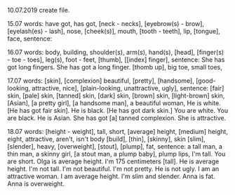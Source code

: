 10.07.2019 create file.

15.07
words: have got, has got, [neck - necks], [eyebrow(s) - brow], [eyelash(es) - lash], nose, [cheek(s)], mouth, [tooth - teeth], lip, [tongue], face, 
sentence: 

16.07
words: body, building, shoulder(s), arm(s), hand(s), [head], [finger(s) - toe - toes], leg(s), foot - feet, [thumb], [[index] finger], 
sentence: She has got long fingers. She has got a long finger. [thomb up], big toe, small toes, 

17.07
words: [skin], [complexion]
      beautiful, [pretty], [handsome], [good-looking, attractive, nice], [plain-looking, unattractive, ugly], 
sentence: [fair] skin, [pale] skin, [tanned] skin, [dark] skin, [brown] skin, [light-brown] skin, [Asian], [a pretty girl], [a handsome man], a beautiful woman, 
  He is white. [He has got fair skin]. He is black. [He has got dark skin.] You are white. You are black. He is Asian. She has got [a] tanned complexion. She is attractive. 

18.07
words: [height - weight], tall, short, [average] height, [medium] height, eight, attractive, aren't, isn't
      body [build], [thin], [skinny], skin
      [slim], [slender], heavy, [overweight], [stout], [plump], fat, 
sentence: a tall man, a thin man, a skinny girl, [a stout man, a plump baby], plump lips, 
      I'm tall. You are short. Olga is average height. I'm 175 centimeters [tall]. He is average height. I'm not tall. I'm not beautiful. I'm not pretty. He is not ugly. I am an attractive woman. I am average height. I'm slim and slender. Anna is fat. Anna is overweight. 
